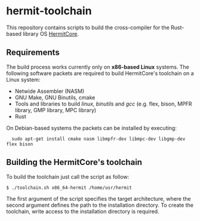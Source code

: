 # hermit-toolchain

This repository contains scripts to build the cross-compiler for the Rust-based library OS [HermitCore](https://github.com/hermitcore/libhermit-rs).

## Requirements

The build process works currently only on **x86-based Linux** systems. The following software packets are required to build HermitCore's toolchain on a Linux system:

* Netwide Assembler (NASM)
* GNU Make, GNU Binutils, cmake
* Tools and libraries to build *linux*, *binutils* and *gcc* (e.g. flex, bison, MPFR library, GMP library, MPC library)
* Rust

On Debian-based systems the packets can be installed by executing:
```
  sudo apt-get install cmake nasm libmpfr-dev libmpc-dev libgmp-dev flex bison
```

## Building the HermitCore's toolchain

To build the toolchain just call the script as follow:

```bash
$ ./toolchain.sh x86_64-hermit /home/usr/hermit
```

The first argument of the script specifies the target architecture, where the second argument defines the path to the installation directory.
To create the toolchain, write access to the installation directory is required.
